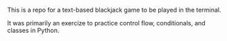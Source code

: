 This is a repo for a text-based blackjack game to be played in the terminal.

It was primarily an exercize to practice control flow, conditionals, and classes in Python.
